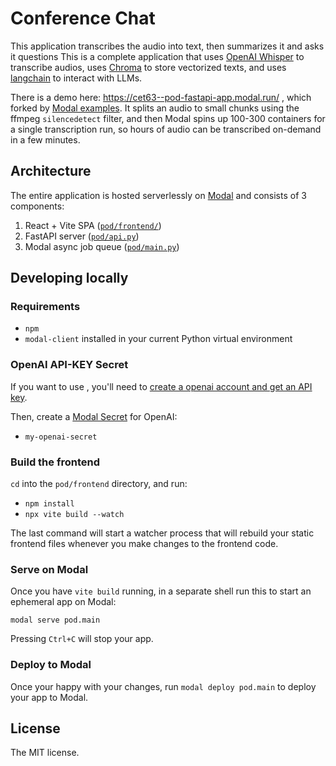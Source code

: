 # Conference Chat

This application transcribes the audio into text, then summarizes it and asks it questions
This is a complete application that uses [OpenAI Whisper](https://github.com/openai/whisper) to transcribe audios, uses [Chroma](https://docs.trychroma.com/) to store vectorized texts, and uses [langchain](https://github.com/hwchase17/langchain) to interact with LLMs.

There is a demo here: https://cet63--pod-fastapi-app.modal.run/
, which forked by [Modal examples](https://github.com/modal-labs/modal-examples/tree/main/06_gpu_and_ml/openai_whisper/pod_transcriber). It splits an audio to small chunks using the ffmpeg `silencedetect` filter, and then Modal spins up 100-300 containers for a single transcription run, so hours of audio can be transcribed on-demand in a few minutes.


## Architecture

The entire application is hosted serverlessly on [Modal](https://modal.com) and consists of 3 components:

1. React + Vite SPA ([`pod/frontend/`](./pod/frontend/))
2. FastAPI server ([`pod/api.py`](./pod/api.py))
3. Modal async job queue ([`pod/main.py`](./pod/main.py))

## Developing locally

### Requirements

- `npm`
- `modal-client` installed in your current Python virtual environment

### OpenAI API-KEY Secret

If you want to use , you'll need to [create a openai account and get an API key](https://platform.openai.com/).

Then, create a [Modal Secret](https://modal.com/secrets/) for OpenAI:

- `my-openai-secret`


### Build the frontend

`cd` into the `pod/frontend` directory, and run:

- `npm install`
- `npx vite build --watch`

The last command will start a watcher process that will rebuild your static frontend files whenever you make changes to the frontend code.

### Serve on Modal

Once you have `vite build` running, in a separate shell run this to start an ephemeral app on Modal:

```shell
modal serve pod.main
```

Pressing `Ctrl+C` will stop your app.

### Deploy to Modal

Once your happy with your changes, run `modal deploy pod.main` to deploy your app to Modal.

## License

The MIT license.
